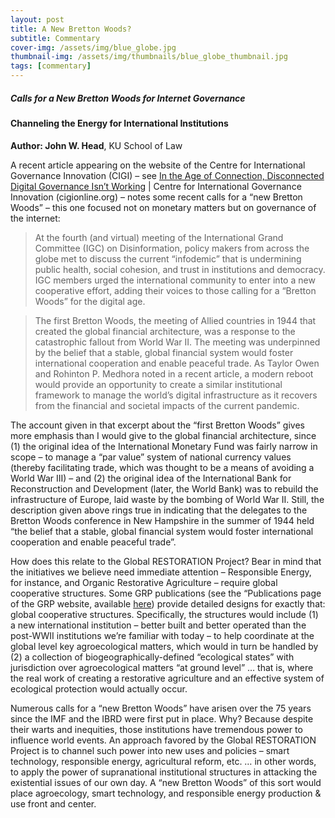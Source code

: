 ```yaml
---
layout: post
title: A New Bretton Woods?
subtitle: Commentary
cover-img: /assets/img/blue_globe.jpg
thumbnail-img: /assets/img/thumbnails/blue_globe_thumbnail.jpg
tags: [commentary]
---
```


##### Calls for a New Bretton Woods for Internet Governance
#### Channeling the Energy for International Institutions

**Author: John W. Head**, KU School of Law

A recent article appearing on the website of the Centre for International Governance Innovation (CIGI) – see [In the Age of Connection, Disconnected Digital Governance Isn’t Working](https://www.cigionline.org/articles/age-connection-disconnected-digital-governance-isnt-working) | Centre for International Governance Innovation (cigionline.org) – notes some recent calls for a “new Bretton Woods” – this one focused not on monetary matters but on governance of the internet:
>At the fourth (and virtual) meeting of the International Grand Committee (IGC) on Disinformation, policy makers from across the globe met to discuss the current “infodemic” that is undermining public health, social cohesion, and trust in institutions and democracy. IGC members urged the international community to enter into a new cooperative effort, adding their voices to those calling for a “Bretton Woods” for the digital age.

>The first Bretton Woods, the meeting of Allied countries in 1944 that created the global financial architecture, was a response to the catastrophic fallout from World War II. The meeting was underpinned by the belief that a stable, global financial system would foster international cooperation and enable peaceful trade. As Taylor Owen and Rohinton P. Medhora noted in a recent article, a modern reboot would provide an opportunity to create a similar institutional framework to manage the world’s digital infrastructure as it recovers from the financial and societal impacts of the current pandemic.

The account given in that excerpt about the “first Bretton Woods” gives more emphasis than I would give to the global financial architecture, since (1) the original idea of the International Monetary Fund was fairly narrow in scope – to manage a “par value” system of national currency values (thereby facilitating trade, which was thought to be a means of avoiding a World War III) – and (2) the original idea of the International Bank for Reconstruction and Development (later, the World Bank) was to rebuild the infrastructure of Europe, laid waste by the bombing of World War II.  Still, the description given above rings true in indicating that the delegates to the Bretton Woods conference in New Hampshire in the summer of 1944 held “the belief that a stable, global financial system would foster international cooperation and enable peaceful trade”.  

How does this relate to the Global RESTORATION Project?  Bear in mind that the initiatives we believe need immediate attention – Responsible Energy, for instance, and Organic Restorative Agriculture – require global cooperative structures.  Some GRP publications (see the “Publications page of the GRP website, available [here](https://globalrestorationproject.github.io/publications/)) provide detailed designs for exactly that:  global cooperative structures.  Specifically, the structures would include (1) a new international institution – better built and better operated than the post-WWII institutions we’re familiar with today – to help coordinate at the global level key agroecological matters, which would in turn be handled by (2) a collection of biogeographically-defined “ecological states” with jurisdiction over agroecological matters “at ground level” … that is, where the real work of creating a restorative agriculture and an effective system of ecological protection would actually occur. 

Numerous calls for a “new Bretton Woods” have arisen over the 75 years since the IMF and the IBRD were first put in place.  Why?  Because despite their warts and inequities, those institutions have tremendous power to influence world events.  An approach favored by the Global RESTORATION Project is to channel such power into new uses and policies – smart technology, responsible energy, agricultural reform, etc. … in other words, to apply the power of supranational institutional structures in attacking the existential issues of our own day.  A “new Bretton Woods” of this sort would place agroecology, smart technology, and responsible energy production & use front and center.  
